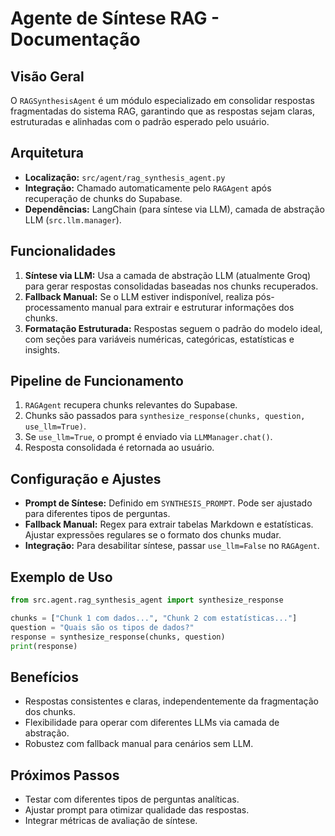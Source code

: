 # Agente de Síntese RAG - Documentação

## Visão Geral
O `RAGSynthesisAgent` é um módulo especializado em consolidar respostas fragmentadas do sistema RAG, garantindo que as respostas sejam claras, estruturadas e alinhadas com o padrão esperado pelo usuário.

## Arquitetura
- **Localização:** `src/agent/rag_synthesis_agent.py`
- **Integração:** Chamado automaticamente pelo `RAGAgent` após recuperação de chunks do Supabase.
- **Dependências:** LangChain (para síntese via LLM), camada de abstração LLM (`src.llm.manager`).

## Funcionalidades
1. **Síntese via LLM:** Usa a camada de abstração LLM (atualmente Groq) para gerar respostas consolidadas baseadas nos chunks recuperados.
2. **Fallback Manual:** Se o LLM estiver indisponível, realiza pós-processamento manual para extrair e estruturar informações dos chunks.
3. **Formatação Estruturada:** Respostas seguem o padrão do modelo ideal, com seções para variáveis numéricas, categóricas, estatísticas e insights.

## Pipeline de Funcionamento
1. `RAGAgent` recupera chunks relevantes do Supabase.
2. Chunks são passados para `synthesize_response(chunks, question, use_llm=True)`.
3. Se `use_llm=True`, o prompt é enviado via `LLMManager.chat()`.
4. Resposta consolidada é retornada ao usuário.

## Configuração e Ajustes
- **Prompt de Síntese:** Definido em `SYNTHESIS_PROMPT`. Pode ser ajustado para diferentes tipos de perguntas.
- **Fallback Manual:** Regex para extrair tabelas Markdown e estatísticas. Ajustar expressões regulares se o formato dos chunks mudar.
- **Integração:** Para desabilitar síntese, passar `use_llm=False` no `RAGAgent`.

## Exemplo de Uso
```python
from src.agent.rag_synthesis_agent import synthesize_response

chunks = ["Chunk 1 com dados...", "Chunk 2 com estatísticas..."]
question = "Quais são os tipos de dados?"
response = synthesize_response(chunks, question)
print(response)
```

## Benefícios
- Respostas consistentes e claras, independentemente da fragmentação dos chunks.
- Flexibilidade para operar com diferentes LLMs via camada de abstração.
- Robustez com fallback manual para cenários sem LLM.

## Próximos Passos
- Testar com diferentes tipos de perguntas analíticas.
- Ajustar prompt para otimizar qualidade das respostas.
- Integrar métricas de avaliação de síntese.
